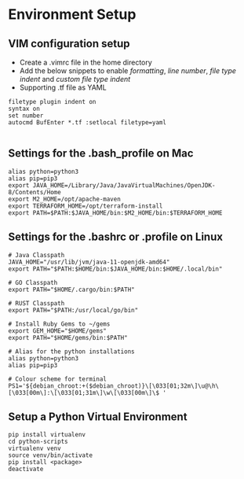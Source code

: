 # Environment Setup

## VIM configuration setup
* Create a .vimrc file in the home directory
* Add the below snippets to enable *formatting*, *line number*, *file type indent* and *custom file type indent*
* Supporting .tf file as YAML

```shell
filetype plugin indent on
syntax on
set number
autocmd BufEnter *.tf :setlocal filetype=yaml
  
```

## Settings for the .bash_profile on Mac
```shell
alias python=python3
alias pip=pip3
export JAVA_HOME=/Library/Java/JavaVirtualMachines/OpenJDK-8/Contents/Home
export M2_HOME=/opt/apache-maven
export TERRAFORM_HOME=/opt/terraform-install
export PATH=$PATH:$JAVA_HOME/bin:$M2_HOME/bin:$TERRAFORM_HOME

```

## Settings for the .bashrc or .profile on Linux
```shell
# Java Classpath
JAVA_HOME="/usr/lib/jvm/java-11-openjdk-amd64"
export PATH="$PATH:$HOME/bin:$JAVA_HOME/bin:$HOME/.local/bin"

# GO Classpath
export PATH="$HOME/.cargo/bin:$PATH"

# RUST Classpath
export PATH="$PATH:/usr/local/go/bin"

# Install Ruby Gems to ~/gems
export GEM_HOME="$HOME/gems"
export PATH="$HOME/gems/bin:$PATH"

# Alias for the python installations
alias python=python3
alias pip=pip3

# Colour scheme for terminal
PS1='${debian_chroot:+($debian_chroot)}\[\033[01;32m\]\u@\h\[\033[00m\]:\[\033[01;31m\]\w\[\033[00m\]\$ '

```

## Setup a Python Virtual Environment
```shell
pip install virtualenv
cd python-scripts
virtualenv venv
source venv/bin/activate
pip install <package>
deactivate
```
